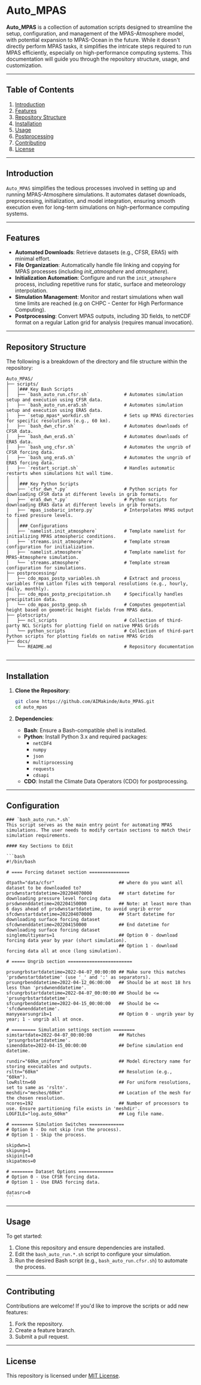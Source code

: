 # Auto_MPAS

**Auto_MPAS** is a collection of automation scripts designed to streamline the setup, configuration, and management of the MPAS-Atmosphere model, with potential expansion to MPAS-Ocean in the future. While it doesn't directly perform MPAS tasks, it simplifies the intricate steps required to run MPAS efficiently, especially on high-performance computing systems. This documentation will guide you through the repository structure, usage, and customization.

---

## Table of Contents

1. [Introduction](#introduction)  
2. [Features](#features)  
3. [Repository Structure](#repository-structure)  
4. [Installation](#installation)  
5. [Usage](#usage)  
6. [Postprocessing](#postprocessing)  
7. [Contributing](#contributing)  
8. [License](#license)  

---

## Introduction

`Auto_MPAS` simplifies the tedious processes involved in setting up and running MPAS-Atmosphere simulations. It automates dataset downloads, preprocessing, initialization, and model integration, ensuring smooth execution even for long-term simulations on high-performance computing systems.

---

## Features

- **Automated Downloads**: Retrieve datasets (e.g., CFSR, ERA5) with minimal effort.  
- **File Organization**: Automatically handle file linking and copying for MPAS processes (including _init_atmosphere_ and _atmosphere_).  
- **Initialization Automation**: Configure and run the `init_atmosphere` process, including repetitive runs for static, surface and meteorology interpolation.  
- **Simulation Management**: Monitor and restart simulations when wall time limits are reached (e.g on CHPC - Center for High Performance Computing).  
- **Postprocessing**: Convert MPAS outputs, including 3D fields, to netCDF format on a regular Latlon grid for analysis (requires manual invocation).  

---

## Repository Structure
The following is a breakdown of the directory and file structure within the repository:

```
Auto_MPAS/
├── scripts/
│	│### Key Bash Scripts
│	├── `bash_auto_run.cfsr.sh`				# Automates simulation setup and execution using CFSR data.
│	├── `bash_auto_run.era5.sh`				# Automates simulation setup and execution using ERA5 data.
│	├── `setup_mpas*_workdir.sh`			# Sets up MPAS directories for specific resolutions (e.g., 60 km).
│	├── `bash_dwn_cfsr.sh`					# Automates downloads of CFSR data.
│	├── `bash_dwn_era5.sh`					# Automates downloads of ERA5 data.
│	├── `bash_ung_cfsr.sh`					# Automates the ungrib of CFSR forcing data.
│	├── `bash_ung_era5.sh`					# Automates the ungrib of ERA5 forcing data.
│	├── `restart_script.sh`					# Handles automatic restarts when simulations hit wall time.
│	│
│	│### Key Python Scripts
│	├── `cfsr_dwn_*.py`						# Python scripts for downloading CFSR data at different levels in grib formats.
│	├── `era5_dwn_*.py`						# Python scripts for downloading ERA5 data at different levels in grib formats.
│	├── `mpas_isobaric_interp.py`			# Interpolates MPAS output to fixed pressure levels.
│	│
│	│### Configurations
│	├── `namelist.init_atmosphere`			# Template namelist for initializing MPAS atmospheric conditions.
│	├── `streams.init_atmosphere`			# Template stream configuration for initialization.
│	├── `namelist.atmosphere`				# Template namelist for MPAS-Atmosphere simulation.
│	└── `streams.atmosphere`				# Template stream configuration for simulations.
├── postprocessing/
│   ├── cdo_mpas_postp_variables.sh			# Extract and process variables from Latlon files with temporal resolutions (e.g., hourly, daily, monthly).
│   ├── cdo_mpas_postp_precipitation.sh		# Specifically handles precipitation data.
│   └── cdo_mpas_postp_geop.sh				# Computes geopotential height based on geometric height fields from MPAS data.
├── plotscripts/
│   ├── ncl_scripts							# Collection of third-party NCL Scripts for plotting field on native MPAS Grids
│	└── python_scripts						# Collection of third-part Python scripts for plotting fields on native MPAS Grids
├── docs/
    └── README.md                			# Repository documentation
   
```

---

## Installation

1. **Clone the Repository**:  
   ```bash
   git clone https://github.com/AIMakinde/Auto_MPAS.git
   cd auto_mpas
   ```

2. **Dependencies**:  
   - **Bash**: Ensure a Bash-compatible shell is installed.  
   - **Python**: Install Python 3.x and required packages:
	  - `netCDF4`
	  - `numpy`
	  - `json`
	  - `multiprocessing`
	  - `requests`
	  - `cdsapi`
   - **CDO**: Install the Climate Data Operators (CDO) for postprocessing.

---

## Configuration
	### `bash_auto_run.*.sh`
	This script serves as the main entry point for automating MPAS simulations. The user needs to modify certain sections to match their simulation requirements.

	#### Key Sections to Edit

	```bash
	#!/bin/bash

	# ==== Forcing dataset section ===============

	dtpath="data/cfsr"                        ## where do you want all dataset to be downloaded to?
	prsdwnstartdatetime=202204070000          ## start datetime for downloading pressure level forcing data
	prsdwnenddatetime=202204150000            ## Note: at least more than 6 days ahead of prsdwnstartdatetime, to avoid ungrib error
	sfcdwnstartdatetime=202204070000          ## Start datetime for downloading surface forcing dataset
	sfcdwnenddatetime=202204150000            ## End datetime for downloading surface forcing dataset
	singlemultiyears=1                        ## Option 0 - download forcing data year by year (short simulation).
											  ## Option 1 - download forcing data all at once (long simulation).

	# ===== Ungrib section ========================

	prsungrbstartdatetime=2022-04-07_00:00:00 ## Make sure this matches 'prsdwnstartdatetime' (use '_' and ':' as separators).
	prsungrbenddatetime=2022-04-12_06:00:00   ## Should be at most 18 hrs less than 'prsdwnenddatetime'.
	sfcungrbstartdatetime=2022-04-07_00:00:00 ## Should be <= 'prsungrbstartdatetime'.
	sfcungrbenddatetime=2022-04-15_00:00:00   ## Should be <= 'sfcdwnenddatetime'.
	manyyearsungrib=1                         ## Option 0 - ungrib year by year; 1 - ungrib all at once.

	# ========= Simulation settings section ========
	simstartdate=2022-04-07_00:00:00          ## Matches 'prsungrbstartdatetime'.
	simenddate=2022-04-15_00:00:00            ## Define simulation end datetime.

	rundir="60km_uniform"                     ## Model directory name for storing executables and outputs.
	rsltn="60km"                              ## Resolution (e.g., "60km").
	lowRsltn=60                               ## For uniform resolutions, set to same as 'rsltn'.
	meshdir="meshes/60km"                     ## Location of the mesh for the chosen resolution.
	ncores=192                                ## Number of processors to use. Ensure partitioning file exists in 'meshdir'.
	LOGFILE="log.auto_60km"                   ## Log file name.

	# ======== Simulation Switches =============
	# Option 0 - Do not skip (run the process).
	# Option 1 - Skip the process.

	skipdwn=1
	skipung=1
	skipinit=0
	skipatmos=0

	# ======== Dataset Options =============
	# Option 0 - Use CFSR forcing data.
	# Option 1 - Use ERA5 forcing data.

	datasrc=0
	```

---

## Usage
To get started:
1. Clone this repository and ensure dependencies are installed.
2. Edit the `bash_auto_run.*.sh` script to configure your simulation.
3. Run the desired Bash script (e.g., `bash_auto_run.cfsr.sh`) to automate the process.

---

## Contributing

Contributions are welcome! If you'd like to improve the scripts or add new features:  
1. Fork the repository.  
2. Create a feature branch.  
3. Submit a pull request.

---

## License

This repository is licensed under [MIT License](LICENSE).
